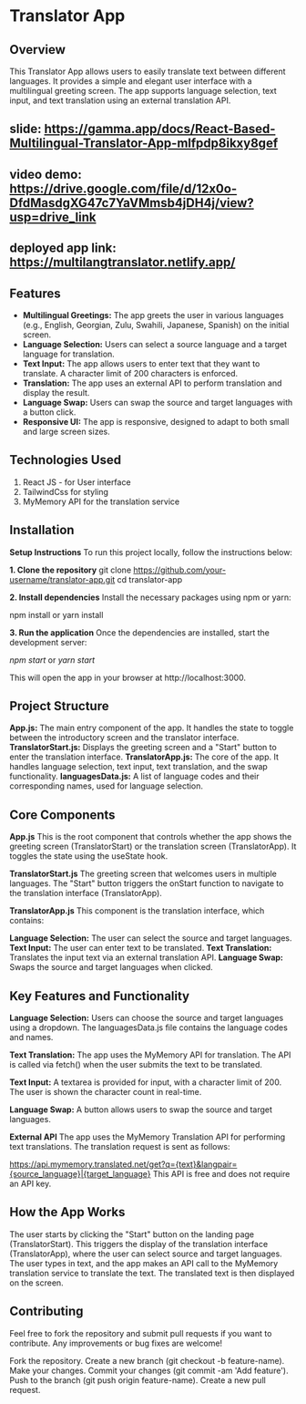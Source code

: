 # Translator App

## Overview

This Translator App allows users to easily translate text between different languages. It provides a simple and elegant user interface with a multilingual greeting screen. The app supports language selection, text input, and text translation using an external translation API.
## slide: https://gamma.app/docs/React-Based-Multilingual-Translator-App-mlfpdp8ikxy8gef
## video demo: https://drive.google.com/file/d/12x0o-DfdMasdgXG47c7YaVMmsb4jDH4j/view?usp=drive_link
## deployed app link: https://multilangtranslator.netlify.app/

## Features

- **Multilingual Greetings:** The app greets the user in various languages (e.g., English, Georgian, Zulu, Swahili, Japanese, Spanish) on the initial screen.
- **Language Selection:** Users can select a source language and a target language for translation.
- **Text Input:** The app allows users to enter text that they want to translate. A character limit of 200 characters is enforced.
- **Translation:** The app uses an external API to perform translation and display the result.
- **Language Swap:** Users can swap the source and target languages with a button click.
- **Responsive UI:** The app is responsive, designed to adapt to both small and large screen sizes.

## Technologies Used
1. React JS - for User interface
2. TailwindCss for styling
3. MyMemory API for the translation service

## Installation

**Setup Instructions**
To run this project locally, follow the instructions below:

**1. Clone the repository**
git clone https://github.com/your-username/translator-app.git 
cd translator-app

**2. Install dependencies**
Install the necessary packages using npm or yarn:


 npm install 
 or 
 yarn install

**3. Run the application**
Once the dependencies are installed, start the development server:


 *npm start* 
 or
 *yarn start*

This will open the app in your browser at http://localhost:3000.

 ##  Project Structure
**App.js:** The main entry component of the app. It handles the state to toggle between the introductory screen and the translator interface.
**TranslatorStart.js:** Displays the greeting screen and a "Start" button to enter the translation interface.
**TranslatorApp.js:** The core of the app. It handles language selection, text input, text translation, and the swap functionality.
**languagesData.js:** A list of language codes and their corresponding names, used for language selection.

## Core Components
**App.js**
This is the root component that controls whether the app shows the greeting screen (TranslatorStart) or the translation screen (TranslatorApp). It toggles the state using the useState hook.

**TranslatorStart.js**
The greeting screen that welcomes users in multiple languages. The "Start" button triggers the onStart function to navigate to the translation interface (TranslatorApp).

**TranslatorApp.js**
This component is the translation interface, which contains:

**Language Selection:** The user can select the source and target languages.
**Text Input:** The user can enter text to be translated.
**Text Translation:** Translates the input text via an external translation API.
**Language Swap:** Swaps the source and target languages when clicked.

## Key Features and Functionality
**Language Selection:**
Users can choose the source and target languages using a dropdown. The languagesData.js file contains the language codes and names.

**Text Translation:**
The app uses the MyMemory API for translation. The API is called via fetch() when the user submits the text to be translated.

**Text Input:**
A textarea is provided for input, with a character limit of 200. The user is shown the character count in real-time.

**Language Swap:**
A button allows users to swap the source and target languages.

**External API**
The app uses the MyMemory Translation API for performing text translations. The translation request is sent as follows:

https://api.mymemory.translated.net/get?q={text}&langpair={source_language}|{target_language}
This API is free and does not require an API key.

## How the App Works
The user starts by clicking the "Start" button on the landing page (TranslatorStart).
This triggers the display of the translation interface (TranslatorApp), where the user can select source and target languages.
The user types in text, and the app makes an API call to the MyMemory translation service to translate the text.
The translated text is then displayed on the screen.

## Contributing
Feel free to fork the repository and submit pull requests if you want to contribute. Any improvements or bug fixes are welcome!

Fork the repository.
Create a new branch (git checkout -b feature-name).
Make your changes.
Commit your changes (git commit -am 'Add feature').
Push to the branch (git push origin feature-name).
Create a new pull request.



